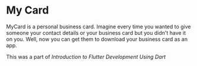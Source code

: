 # My Card

MyCard is a personal business card. Imagine every time you wanted to give someone your contact details or your business card but you didn't have it on you. Well, now you can get them to download your business card as an app.

This was a part of *Introduction to Flutter Development Using Dart*

